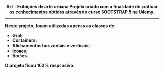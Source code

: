 <div align="center"> <b>Art - Exibições de arte urbana
Projeto criado com a finalidade de praticar os conhecimentos obtidos através do curso <b>BOOTSTRAP 5</b> na Udemy.</div>

------------

Neste projeto, foram utilizadas apenas as classes de:

- Grid;
- Containers;
- Alinhamentos horizontais e verticais;
- Icones;
- Botões.

O projeto ficou 100% responsivo.
